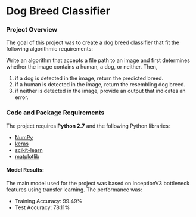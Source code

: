 # Dog Breed Classifier

### Project Overview

The goal of this project was to create a dog breed classifier that fit the following algorithmic requirements:

Write an algorithm that accepts a file path to an image and first determines whether the image contains a human, a dog, or neither. Then,
1. if a dog is detected in the image, return the predicted breed.
2. if a human is detected in the image, return the resembling dog breed.
3. if neither is detected in the image, provide an output that indicates an error.

### Code and Package Requirements

The project requires **Python 2.7** and the following Python libraries:

- [NumPy](http://www.numpy.org/)
- [keras](https://keras.io/)
- [scikit-learn](http://scikit-learn.org/stable/)
- [matplotlib](http://matplotlib.org/)

#### Model Results: 
The main model used for the project was based on InceptionV3 bottleneck features using transfer learning. The performance was:
- Training Accuracy: 99.49%
- Test Accuracy: 78.11%
